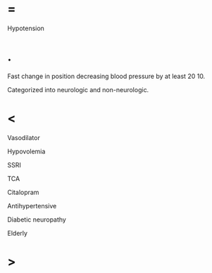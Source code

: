 # =

Hypotension

# .

Fast change in position decreasing blood pressure by at least 20 10.

Categorized into neurologic and non-neurologic.

# <

Vasodilator

Hypovolemia

SSRI

TCA

Citalopram

Antihypertensive

Diabetic neuropathy

Elderly

# >
